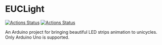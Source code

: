 # EUCLight
[![Actions Status](https://github.com/GGorAA/EUCLight/workflows/Arduino%20Main%20CI/badge.svg)](https://github.com/GGorAA/EUCLight/actions)
[![Actions Status](https://github.com/GGorAA/EUCLight/workflows/Arduino%20Adapter%20CI/badge.svg)](https://github.com/GGorAA/EUCLight/actions)

An Arduino project for bringing beautiful LED strips animation to unicycles. Only Arduino Uno is supported.


